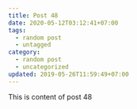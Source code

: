 ```yaml
---
title: Post 48
date: 2020-05-12T03:12:41+07:00
tags:
  - random post
  - untagged
category:
  - random post
  - uncategorized
updated: 2019-05-26T11:59:49+07:00
---
```

This is content of post 48